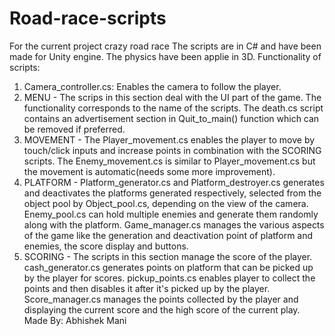 # Road-race-scripts
For the current project crazy road race
The scripts are in C# and have been made for Unity engine. The physics have been applie in 3D.
Functionality of scripts:
1) Camera_controller.cs: Enables the camera to follow the player.
2) MENU - The scrips in this section deal with the UI part of the game. The functionality  corresponds to the name of the scripts. The death.cs script contains an advertisement section in Quit_to_main() function which can be removed if preferred.
3) MOVEMENT - The Player_movement.cs enables the player to move by touch/click inputs and increase points in combination with the SCORING scripts. The Enemy_movement.cs is similar to Player_movement.cs but the movement is automatic(needs some more improvement).
4) PLATFORM - Platform_generator.cs and Platform_destroyer.cs generates and deactivates the platforms generated respectively, selected from the object pool by Object_pool.cs, depending on the view of the camera. Enemy_pool.cs can hold multiple enemies and generate them randomly along with the platform. Game_manager.cs manages the various aspects of the game like the generation and deactivation point of platform and enemies, the score display and buttons.
5) SCORING - The scripts in this section manage the score of the player. cash_generator.cs generates points on platform that can be picked up by the player for scores. pickup_points.cs enables player to collect the points and then disables it after it's picked up by the player. Score_manager.cs manages the points collected by the player and displaying the current score and the high score of the current play.
Made By: Abhishek Mani
